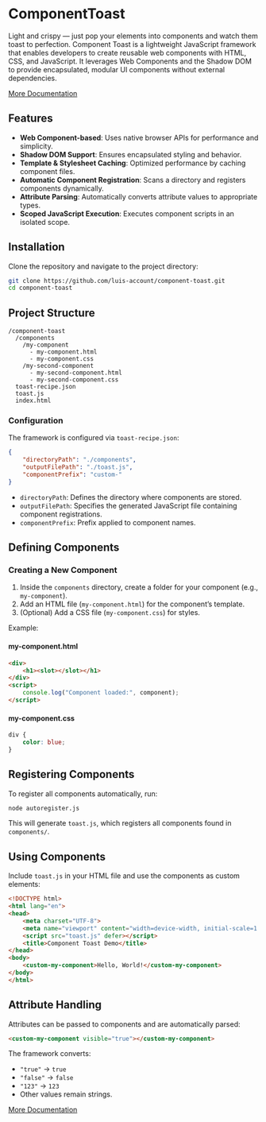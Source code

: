 # ComponentToast
Light and crispy — just pop your elements into components and watch them toast to perfection.
Component Toast is a lightweight JavaScript framework that enables developers to create reusable web components with HTML, CSS, and JavaScript. It leverages Web Components and the Shadow DOM to provide encapsulated, modular UI components without external dependencies.

[More Documentation](https://github.com/luis-account/ComponentToast/blob/main/DOC.md)

## Features
- **Web Component-based**: Uses native browser APIs for performance and simplicity.
- **Shadow DOM Support**: Ensures encapsulated styling and behavior.
- **Template & Stylesheet Caching**: Optimized performance by caching component files.
- **Automatic Component Registration**: Scans a directory and registers components dynamically.
- **Attribute Parsing**: Automatically converts attribute values to appropriate types.
- **Scoped JavaScript Execution**: Executes component scripts in an isolated scope.

## Installation
Clone the repository and navigate to the project directory:

```sh
git clone https://github.com/luis-account/component-toast.git
cd component-toast
```

## Project Structure
```
/component-toast
  /components
    /my-component
      - my-component.html
      - my-component.css
    /my-second-component
      - my-second-component.html
      - my-second-component.css
  toast-recipe.json
  toast.js
  index.html
```

### Configuration
The framework is configured via `toast-recipe.json`:

```json
{
    "directoryPath": "./components",
    "outputFilePath": "./toast.js",
    "componentPrefix": "custom-"
}
```
- `directoryPath`: Defines the directory where components are stored.
- `outputFilePath`: Specifies the generated JavaScript file containing component registrations.
- `componentPrefix`: Prefix applied to component names.

## Defining Components
### Creating a New Component
1. Inside the `components` directory, create a folder for your component (e.g., `my-component`).
2. Add an HTML file (`my-component.html`) for the component’s template.
3. (Optional) Add a CSS file (`my-component.css`) for styles.

Example:
#### **my-component.html**
```html
<div>
    <h1><slot></slot></h1>
</div>
<script>
    console.log("Component loaded:", component);
</script>
```

#### **my-component.css**
```css
div {
    color: blue;
}
```

## Registering Components
To register all components automatically, run:

```sh
node autoregister.js
```
This will generate `toast.js`, which registers all components found in `components/`.

## Using Components
Include `toast.js` in your HTML file and use the components as custom elements:

```html
<!DOCTYPE html>
<html lang="en">
<head>
    <meta charset="UTF-8">
    <meta name="viewport" content="width=device-width, initial-scale=1.0">
    <script src="toast.js" defer></script>
    <title>Component Toast Demo</title>
</head>
<body>
    <custom-my-component>Hello, World!</custom-my-component>
</body>
</html>
```

## Attribute Handling
Attributes can be passed to components and are automatically parsed:

```html
<custom-my-component visible="true"></custom-my-component>
```

The framework converts:
- `"true"` → `true`
- `"false"` → `false`
- `"123"` → `123`
- Other values remain strings.

[More Documentation](https://github.com/luis-account/ComponentToast/blob/main/DOC.md)



